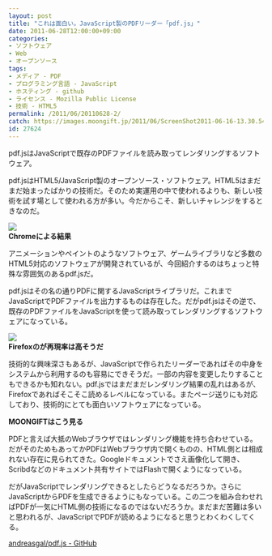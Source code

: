 ```yaml
---
layout: post
title: "これは面白い。JavaScript製のPDFリーダー「pdf.js」"
date: 2011-06-28T12:00:00+09:00
categories:
- ソフトウェア
- Web
- オープンソース
tags: 
- メディア - PDF
- プログラミング言語 - JavaScript
- ホスティング - github
- ライセンス - Mozilla Public License
- 技術 - HTML5
permalink: /2011/06/20110628-2/
catch: https://images.moongift.jp/2011/06/ScreenShot2011-06-16-13.30.54_thumb.png
id: 27624
---
```

pdf.jsはJavaScriptで既存のPDFファイルを読み取ってレンダリングするソフトウェア。

  

pdf.jsはHTML5/JavaScript製のオープンソース・ソフトウェア。HTML5はまだまだ始まったばかりの技術だ。そのため実運用の中で使われるよりも、新しい技術を試す場として使われる方が多い。今だからこそ、新しいチャレンジをするときなのだ。

  

[![](https://images.moongift.jp/2011/06/ScreenShot2011-06-16-13.30.16_thumb.png)](https://images.moongift.jp/2011/06/4c3a64588613cd1781280e8425d65200.png)  
**Chromeによる結果**

  

アニメーションやペイントのようなソフトウェア、ゲームライブラリなど多数のHTML5対応のソフトウェアが開発されているが、今回紹介するのはちょっと特殊な雰囲気のあるpdf.jsだ。

  
<!--more-->  

pdf.jsはその名の通りPDFに関するJavaScriptライブラリだ。これまでJavaScriptでPDFファイルを出力するものは存在した。だがpdf.jsはその逆で、既存のPDFファイルをJavaScriptを使って読み取ってレンダリングするソフトウェアになっている。

  

[![](https://images.moongift.jp/2011/06/ScreenShot2011-06-16-13.30.54_thumb.png)](https://images.moongift.jp/2011/06/f651e251cd74b028618865f470f57b85.png)  
**Firefoxのが再現率は高そうだ**

  

技術的な興味深さもあるが、JavaScriptで作られたリーダーであればその中身をシステムから利用するのも容易にできそうだ。一部の内容を変更したりすることもできるかも知れない。pdf.jsではまだまだレンダリング結果の乱れはあるが、Firefoxであればそこそこ読めるレベルになっている。またページ送りにも対応しており、技術的にとても面白いソフトウェアになっている。

  
  
  

**MOONGIFTはこう見る**

  

PDFと言えば大抵のWebブラウザではレンダリング機能を持ち合わせている。だがそのためもあってかPDFはWebブラウザ内で開くものの、HTML側とは相成れない存在に見られてきた。Googleドキュメントでさえ画像化して開き、Scribdなどのドキュメント共有サイトではFlashで開くようになっている。

  

だがJavaScriptでレンダリングできるとしたらどうなるだろうか。さらにJavaScriptからPDFを生成できるようにもなっている。この二つを組み合わせればPDFが一気にHTML側の技術になるのではないだろうか。まだまだ苦難は多いと思われるが、JavaScriptでPDFが読めるようになると思うとわくわくしてくる。

  

[andreasgal/pdf.js - GitHub](https://github.com/andreasgal/pdf.js)

